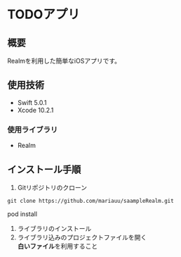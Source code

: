 # TODOアプリ

## 概要

Realmを利用した簡単なiOSアプリです。

## 使用技術

- Swift 5.0.1
- Xcode 10.2.1

### 使用ライブラリ

- Realm

## インストール手順

1. Gitリポジトリのクローン
  ```
  git clone https://github.com/mariauu/saampleRealm.git
  ```
  pod install

1. ライブラリのインストール
1. ライブラリ込みのプロジェクトファイルを開く  
  **白いファイル**を利用すること

